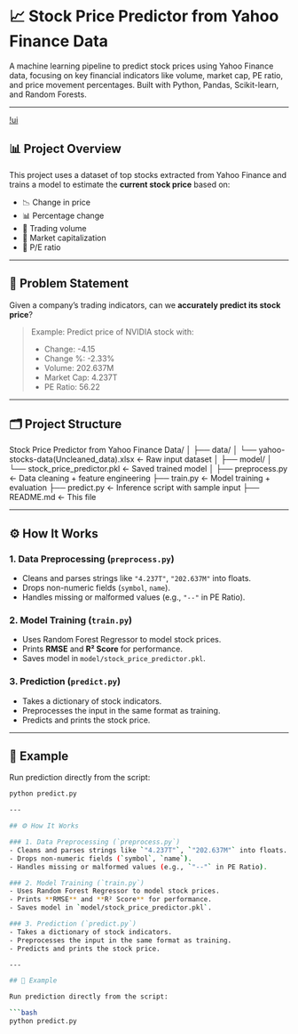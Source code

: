 # 📈 Stock Price Predictor from Yahoo Finance Data

A machine learning pipeline to predict stock prices using Yahoo Finance data, focusing on key financial indicators like volume, market cap, PE ratio, and price movement percentages. Built with Python, Pandas, Scikit-learn, and Random Forests.

---

[!ui](assets/image.png)

## 📊 Project Overview

This project uses a dataset of top stocks extracted from Yahoo Finance and trains a model to estimate the **current stock price** based on:

- 📉 Change in price
- 📊 Percentage change
- 🔁 Trading volume
- 🏢 Market capitalization
- 📐 P/E ratio

---

## 🧠 Problem Statement

Given a company’s trading indicators, can we **accurately predict its stock price**?

> Example:
> Predict price of NVIDIA stock with:
> - Change: -4.15
> - Change %: -2.33%
> - Volume: 202.637M
> - Market Cap: 4.237T
> - PE Ratio: 56.22

---

## 🗂️ Project Structure

Stock Price Predictor from Yahoo Finance Data/
│
├── data/
│ └── yahoo-stocks-data(Uncleaned_data).xlsx ← Raw input dataset
│
├── model/
│ └── stock_price_predictor.pkl ← Saved trained model
│
├── preprocess.py ← Data cleaning + feature engineering
├── train.py ← Model training + evaluation
├── predict.py ← Inference script with sample input
├── README.md ← This file

---

## ⚙️ How It Works

### 1. Data Preprocessing (`preprocess.py`)
- Cleans and parses strings like `"4.237T"`, `"202.637M"` into floats.
- Drops non-numeric fields (`symbol`, `name`).
- Handles missing or malformed values (e.g., `"--"` in PE Ratio).

### 2. Model Training (`train.py`)
- Uses Random Forest Regressor to model stock prices.
- Prints **RMSE** and **R² Score** for performance.
- Saves model in `model/stock_price_predictor.pkl`.

### 3. Prediction (`predict.py`)
- Takes a dictionary of stock indicators.
- Preprocesses the input in the same format as training.
- Predicts and prints the stock price.

---

## 🧪 Example

Run prediction directly from the script:

```bash
python predict.py

---

## ⚙️ How It Works

### 1. Data Preprocessing (`preprocess.py`)
- Cleans and parses strings like `"4.237T"`, `"202.637M"` into floats.
- Drops non-numeric fields (`symbol`, `name`).
- Handles missing or malformed values (e.g., `"--"` in PE Ratio).

### 2. Model Training (`train.py`)
- Uses Random Forest Regressor to model stock prices.
- Prints **RMSE** and **R² Score** for performance.
- Saves model in `model/stock_price_predictor.pkl`.

### 3. Prediction (`predict.py`)
- Takes a dictionary of stock indicators.
- Preprocesses the input in the same format as training.
- Predicts and prints the stock price.

---

## 🧪 Example

Run prediction directly from the script:

```bash
python predict.py
